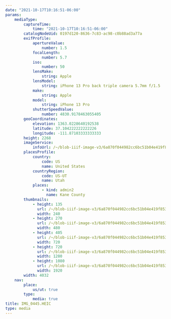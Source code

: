 ```yaml
---
date: "2021-10-17T10:16:51-06:00"
params:
    mediaType:
        captureTime:
            time: "2021-10-17T10:16:51-06:00"
        catalogNodeUid: 0197d120-8636-7c83-ac98-c0b88ad3a77a
        exifProfile:
            apertureValue:
                number: 1.5
            focalLength:
                number: 5.7
            iso:
                number: 50
            lensMake:
                string: Apple
            lensModel:
                string: iPhone 13 Pro back triple camera 5.7mm f/1.5
            make:
                string: Apple
            model:
                string: iPhone 13 Pro
            shutterSpeedValue:
                number: 4830.9178463055405
        geoCoordinates:
            elevation: 1363.0228640192538
            latitude: 37.104222222222226
            longitude: -111.87103333333333
        height: 2268
        imageService:
            infoUrl: /~/blob-iiif-image-v3/6a870f044982cc6bc51b04e419f853d50c60f01ff7d8bc6fba54c33534745db8/info.json
        placesProfile:
            country:
                code: US
                name: United States
            countryRegion:
                code: US-UT
                name: Utah
            places:
                - kind: admin2
                  name: Kane County
        thumbnails:
            - height: 135
              url: /~/blob-iiif-image-v3/6a870f044982cc6bc51b04e419f853d50c60f01ff7d8bc6fba54c33534745db8/full/240%2C135/0/default.jpg
              width: 240
            - height: 270
              url: /~/blob-iiif-image-v3/6a870f044982cc6bc51b04e419f853d50c60f01ff7d8bc6fba54c33534745db8/full/480%2C270/0/default.jpg
              width: 480
            - height: 405
              url: /~/blob-iiif-image-v3/6a870f044982cc6bc51b04e419f853d50c60f01ff7d8bc6fba54c33534745db8/full/720%2C405/0/default.jpg
              width: 720
            - height: 720
              url: /~/blob-iiif-image-v3/6a870f044982cc6bc51b04e419f853d50c60f01ff7d8bc6fba54c33534745db8/full/1280%2C720/0/default.jpg
              width: 1280
            - height: 1080
              url: /~/blob-iiif-image-v3/6a870f044982cc6bc51b04e419f853d50c60f01ff7d8bc6fba54c33534745db8/full/1920%2C1080/0/default.jpg
              width: 1920
        width: 4032
    nav:
        place:
            us/ut: true
        type:
            media: true
title: IMG_0445.HEIC
type: media
---
```

